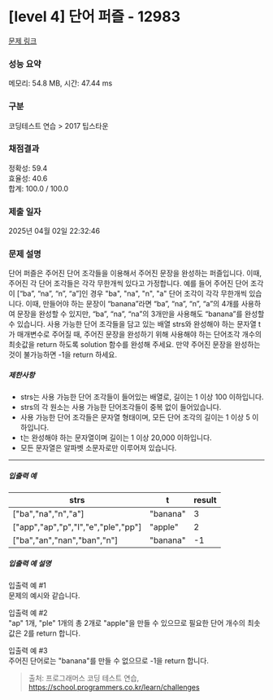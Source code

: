 # [level 4] 단어 퍼즐 - 12983 

[문제 링크](https://school.programmers.co.kr/learn/courses/30/lessons/12983) 

### 성능 요약

메모리: 54.8 MB, 시간: 47.44 ms

### 구분

코딩테스트 연습 > 2017 팁스타운

### 채점결과

정확성: 59.4<br/>효율성: 40.6<br/>합계: 100.0 / 100.0

### 제출 일자

2025년 04월 02일 22:32:46

### 문제 설명

<p>단어 퍼즐은 주어진 단어 조각들을 이용해서 주어진 문장을 완성하는 퍼즐입니다. 이때, 주어진 각 단어 조각들은 각각 무한개씩 있다고 가정합니다. 예를 들어 주어진 단어 조각이 [“ba”, “na”, “n”, “a”]인 경우 "ba", "na", "n", "a" 단어 조각이 각각 무한개씩 있습니다. 이때, 만들어야 하는 문장이 “banana”라면 “ba”, “na”, “n”, “a”의 4개를 사용하여 문장을 완성할 수 있지만, “ba”, “na”, “na”의 3개만을 사용해도 “banana”를 완성할 수 있습니다. 사용 가능한 단어 조각들을 담고 있는 배열 strs와 완성해야 하는 문자열 t가 매개변수로 주어질 때, 주어진 문장을 완성하기 위해 사용해야 하는 단어조각 개수의 최솟값을 return 하도록 solution 함수를 완성해 주세요. 만약 주어진 문장을 완성하는 것이 불가능하면 -1을 return 하세요.</p>

<h5>제한사항</h5>

<ul>
<li>strs는 사용 가능한 단어 조각들이 들어있는 배열로, 길이는 1 이상 100 이하입니다.</li>
<li>strs의 각 원소는 사용 가능한 단어조각들이 중복 없이 들어있습니다.</li>
<li>사용 가능한 단어 조각들은 문자열 형태이며, 모든 단어 조각의 길이는 1 이상 5 이하입니다.</li>
<li>t는 완성해야 하는 문자열이며 길이는 1 이상 20,000 이하입니다.</li>
<li>모든 문자열은 알파벳 소문자로만 이루어져 있습니다.</li>
</ul>

<hr>

<h5>입출력 예</h5>
<table class="table">
        <thead><tr>
<th>strs</th>
<th>t</th>
<th>result</th>
</tr>
</thead>
        <tbody><tr>
<td>["ba","na","n","a"]</td>
<td>"banana"</td>
<td>3</td>
</tr>
<tr>
<td>["app","ap","p","l","e","ple","pp"]</td>
<td>"apple"</td>
<td>2</td>
</tr>
<tr>
<td>["ba","an","nan","ban","n"]</td>
<td>"banana"</td>
<td>-1</td>
</tr>
</tbody>
      </table>
<h5>입출력 예 설명</h5>

<p>입출력 예 #1<br>
문제의 예시와 같습니다.</p>

<p>입출력 예 #2<br>
"ap" 1개, "ple" 1개의 총 2개로 "apple"을 만들 수 있으므로 필요한 단어 개수의 최솟값은 2를 return 합니다.</p>

<p>입출력 예 #3<br>
주어진 단어로는 "banana"를 만들 수 없으므로 -1을 return 합니다.</p>


> 출처: 프로그래머스 코딩 테스트 연습, https://school.programmers.co.kr/learn/challenges